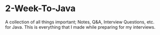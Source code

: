 # 2-Week-To-Java
A collection of all things important; Notes, Q&amp;A, Interview Questions, etc. for Java. This is everything that I made while preparing for my interviews.
